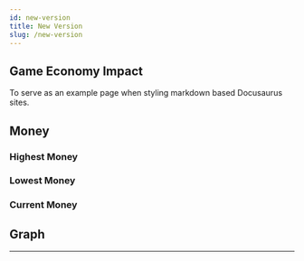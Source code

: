 ```yaml
---
id: new-version
title: New Version
slug: /new-version
---
```


## Game Economy Impact

To serve as an example page when styling markdown based Docusaurus sites.

## Money

### Highest Money

### Lowest Money

### Current Money

## Graph

---
